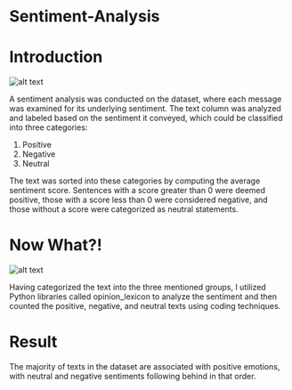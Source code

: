 # Sentiment-Analysis

# Introduction

![alt text](https://th.bing.com/th/id/R.a1293480c0ed6bf1ff72d05fe29192f7?rik=DVw9%2bCEtr%2bP0zw&riu=http%3a%2f%2fgifimage.net%2fwp-content%2fuploads%2f2017%2f11%2fintroduction-gif-7.gif&ehk=fIq34BcPvQ7sY2qaVQQHd8qRyH%2bQc7gVgyBiq9zbFx4%3d&risl=&pid=ImgRaw&r=0)

A sentiment analysis was conducted on the dataset, where each message was examined for its underlying sentiment. The text column was analyzed and labeled based on the sentiment it conveyed, which could be classified into three categories: 

1. Positive 
2. Negative 
3. Neutral

The text was sorted into these categories by computing the average sentiment score. Sentences with a score greater than 0 were deemed positive, those with a score less than 0 were considered negative, and those without a score were categorized as neutral statements.

# Now What?!

![alt text](https://media1.tenor.com/images/0d32dde9a1ae9e15158b48b60638047f/tenor.gif?itemid=15950901)

Having categorized the text into the three mentioned groups, I utilized Python libraries called opinion_lexicon to analyze the sentiment and then counted the positive, negative, and neutral texts using coding techniques.

# Result

The majority of texts in the dataset are associated with positive emotions, with neutral and negative sentiments following behind in that order.

